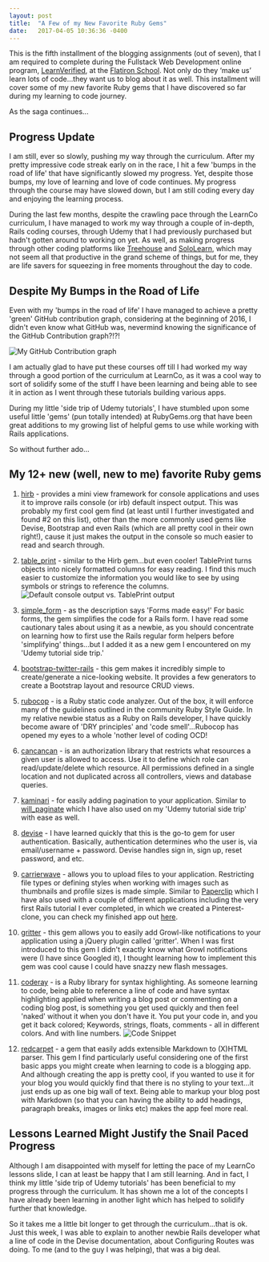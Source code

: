 ```yaml
---
layout: post
title:  "A Few of my New Favorite Ruby Gems"
date:   2017-04-05 10:36:36 -0400
---
```



This is the fifth installment of the blogging assignments (out of seven), that I am required to complete during the Fullstack Web Development online program, [LearnVerified](https://learn.co/verified), at the [Flatiron School](http://www.flatironschool.com/). Not only do they ‘make us’ learn lots of code…they want us to blog about it as well. This installment will cover some of my new favorite Ruby gems that I have discovered so far during my learning to code journey.

As the saga continues...

## Progress Update

I am still, ever so slowly, pushing my way through the curriculum. After my pretty impressive code streak early on in the race, I hit a few 'bumps in the road of life' that have significantly slowed my progress. Yet, despite those bumps, my love of learning and love of code continues. My progress through the course may have slowed down, but I am still coding every day and enjoying the learning process.

During the last few months, despite the crawling pace through the LearnCo curriculum, I have managed to work my way through a couple of in-depth, Rails coding courses, through Udemy that I had previously purchased but hadn't gotten around to working on yet. As well, as making progress through other coding platforms like [Treehouse](https://www.teamtreehouse.com) and [SoloLearn](https://www.sololearn.com/), which may not seem all that productive in the grand scheme of things, but for me, they are life savers for squeezing in free moments throughout the day to code.

## Despite My Bumps in the Road of Life

Even with my 'bumps in the road of life' I have managed to achieve a pretty 'green' GitHub contribution graph, considering at the beginning of 2016, I didn't even know what GitHub was, nevermind knowing the significance of the GitHub Contribution graph?!?!

![My GitHub Contribution graph](http://i.imgur.com/CBpGttQ.jpg)

I am actually glad to have put these courses off till I had worked my way through a good portion of the curriculum at LearnCo, as it was a cool way to sort of solidify some of the stuff I have been learning and being able to see it in action as I went through these tutorials building various apps.

During my little 'side trip of Udemy tutorials', I have stumbled upon some useful little 'gems' (pun totally intended) at RubyGems.org that have been great additions to my growing list of helpful gems to use while working with Rails applications.

So without further ado...

## My 12+ new (well, new to me) favorite Ruby gems

1. [hirb](https://rubygems.org/gems/hirb/versions/0.7.3) - provides a mini view framework for console applications and uses it to improve rails console (or irb) default inspect output. This was probably my first cool gem find (at least until I further investigated and found #2 on this list), other than the more commonly used gems like Devise, Bootstrap and even Rails (which are all pretty cool in their own right!), cause it just makes the output in the console so much easier to read and search through.
2. [table_print](https://rubygems.org/gems/table_print) - similar to the Hirb gem...but even cooler! TablePrint turns objects into nicely formatted columns for easy reading. I find this much easier to customize the information you would like to see by using symbols or strings to reference the columns.
![Default console output vs. TablePrint output](http://i.imgur.com/bVKrklX.jpg)

3. [simple_form](https://rubygems.org/gems/simple_form) - as the description says 'Forms made easy!' For basic forms, the gem simplifies the code for a Rails form. I have read some cautionary tales about using it as a newbie, as you should concentrate on learning how to first use the Rails regular form helpers before 'simplifying' things...but I added it as a new gem I encountered on my 'Udemy tutorial side trip.'
4. [bootstrap-twitter-rails]() - this gem makes it incredibly simple to create/generate a nice-looking website. It provides a few generators to create a Bootstrap layout and resource CRUD views.
5. [rubocop](https://rubygems.org/gems/rubocop) - is a Ruby static code analyzer. Out of the box, it will enforce many of the guidelines outlined in the community Ruby Style Guide. In my relative newbie status as a Ruby on Rails developer, I have quickly become aware of 'DRY principles' and 'code smell'...Rubocop has opened my eyes to a whole 'nother level of coding OCD!
6. [cancancan](https://rubygems.org/gems/cancancan) - is an authorization library that restricts what resources a given user is allowed to access. Use it to define which role can read/update/delete which resource. All permissions defined in a single location and not duplicated across all controllers, views and database queries.
7. [kaminari](https://rubygems.org/gems/kaminari) - for easily adding pagination to your application. Similar to [will_paginate](https://rubygems.org/gems/will_paginate) which I have also used on my 'Udemy tutorial side trip' with ease as well.
8. [devise](https://rubygems.org/gems/devise) - I have learned quickly that this is the go-to gem for user authentication. Basically, authentication determines who the user is, via email/username + password. Devise handles sign in, sign up, reset password, and etc.
9. [carrierwave](https://rubygems.org/gems/carrierwave) - allows you to upload files to your application. Restricting file types or defining styles when working with images such as thumbnails and profile sizes is made simple. Similar to [Paperclip](https://rubygems.org/gems/paperclip) which I have also used with a couple of different applications including the very first Rails tutorial I ever completed, in which we created a Pinterest-clone, you can check my finished app out [here](https://sandypinterested.herokuapp.com/).
10. [gritter](https://rubygems.org/gems/gritter/versions/1.2.0) - this gem allows you to easily add Growl-like notifications to your application using a jQuery plugin called 'gritter'. When I was first introduced to this gem I didn't exactly know what Growl notifications were (I have since Googled it), I thought learning how to implement this gem was cool cause I could have snazzy new flash messages.
11. [coderay](https://rubygems.org/gems/coderay) - is a Ruby library for syntax highlighting. As someone learning to code, being able to reference a line of code and have syntax highlighting applied when writing a blog post or commenting on a coding blog post, is something you get used quickly and then feel 'naked' without it when you don't have it. You put your code in, and you get it back colored; Keywords, strings, floats, comments - all in different colors. And with line numbers. ![Code Snippet](http://i.imgur.com/O7lOh0T.jpg)
12. [redcarpet](https://rubygems.org/gems/redcarpet) - a gem that easily adds extensible Markdown to (X)HTML parser. This gem I find particularly useful considering one of the first basic apps you might create when learning to code is a blogging app. And although creating the app is pretty cool, if you wanted to use it for your blog you would quickly find that there is no styling to your text...it just ends up as one big wall of text. Being able to markup your blog post with Markdown (so that you can having the ability to add headings, paragraph breaks, images or links etc) makes the app feel more real.

## Lessons Learned Might Justify the Snail Paced Progress

Although I am disappointed with myself for letting the pace of my LearnCo lessons slide, I can at least be happy that I am still learning. And in fact, I think my little 'side trip of Udemy tutorials' has been beneficial to my progress through the curriculum. It has shown me a lot of the concepts I have already been learning in another light which has helped to solidify further that knowledge.

So it takes me a little bit longer to get through the curriculum...that is ok. Just this week, I was able to explain to another newbie Rails developer what a line of code in the Devise documentation, about Configuring Routes was doing. To me (and to the guy I was helping), that was a big deal.






